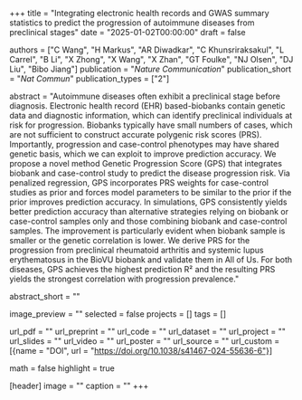 +++
title = "Integrating electronic health records and GWAS summary statistics to predict the progression of autoimmune diseases from preclinical stages"
date = "2025-01-02T00:00:00"
draft = false

authors = ["C Wang", "H Markus", "AR Diwadkar", "C Khunsriraksakul", "L Carrel", "B Li", "X Zhong", "X Wang", "X Zhan", "GT Foulke", "NJ Olsen", "DJ Liu", "Bibo Jiang"]
publication = "_Nature Communication_"
publication_short = "_Nat Commun_"
publication_types = ["2"]

abstract = "Autoimmune diseases often exhibit a preclinical stage before diagnosis. Electronic health record (EHR) based-biobanks contain genetic data and diagnostic information, which can identify preclinical individuals at risk for progression. Biobanks typically have small numbers of cases, which are not sufficient to construct accurate polygenic risk scores (PRS). Importantly, progression and case-control phenotypes may have shared genetic basis, which we can exploit to improve prediction accuracy. We propose a novel method Genetic Progression Score (GPS) that integrates biobank and case-control study to predict the disease progression risk. Via penalized regression, GPS incorporates PRS weights for case-control studies as prior and forces model parameters to be similar to the prior if the prior improves prediction accuracy. In simulations, GPS consistently yields better prediction accuracy than alternative strategies relying on biobank or case-control samples only and those combining biobank and case-control samples. The improvement is particularly evident when biobank sample is smaller or the genetic correlation is lower. We derive PRS for the progression from preclinical rheumatoid arthritis and systemic lupus erythematosus in the BioVU biobank and validate them in All of Us. For both diseases, GPS achieves the highest prediction R² and the resulting PRS yields the strongest correlation with progression prevalence."

abstract_short = ""

image_preview = ""
selected = false
projects = []
tags = []

url_pdf = ""
url_preprint = ""
url_code = ""
url_dataset = ""
url_project = ""
url_slides = ""
url_video = ""
url_poster = ""
url_source = ""
url_custom = [{name = "DOI", url = "https://doi.org/10.1038/s41467-024-55636-6"}]

math = false
highlight = true

[header]
image = ""
caption = ""
+++
